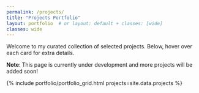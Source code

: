 ```yaml
---
permalink: /projects/
title: "Projects Portfolio"
layout: portfolio  # or layout: default + classes: [wide]
classes: wide
---
```



Welcome to my curated collection of selected projects. Below, hover over each card for extra details.

**Note**: This page is currently under development and more projects will be added soon!

{% include portfolio/portfolio_grid.html projects=site.data.projects %}
